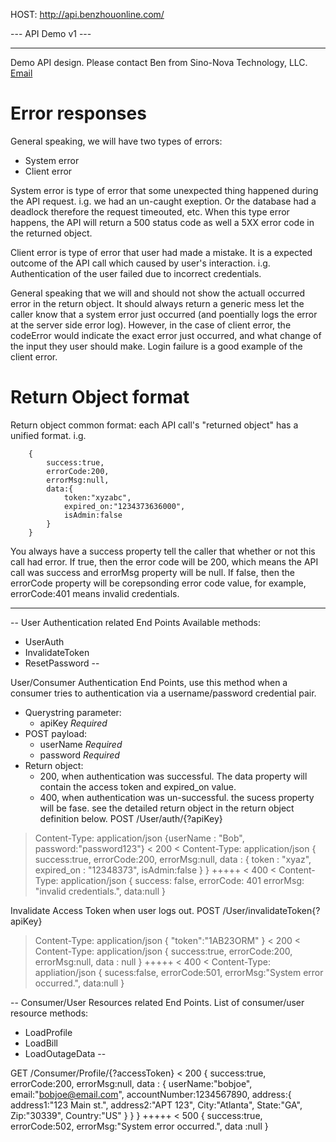 HOST: http://api.benzhouonline.com/

--- API Demo v1 ---

--- 
Demo API design. Please contact Ben from Sino-Nova Technology, LLC. [Email](mailto:amailtoaben@gmail.com)

Error responses
===
General speaking, we will have two types of errors:

- System error
- Client error

System error is type of error that some unexpected thing happened during the API request. i.g. we had an un-caught exeption.
Or the database had a deadlock therefore the request timeouted, etc. When this type error happens, the API will return a 500
status code as well a 5XX error code in the returned object.

Client error is type of error that user had made a mistake. It is a expected outcome of the API call which caused by user's interaction.
i.g. Authentication of the user failed due to incorrect credentials.

General speaking that we will and should not show the actuall occurred error in the return object. It should always return a generic
mess let the caller know that a system error just occurred (and poentially logs the error at the server side error log). However, in the 
case of client error, the codeError would indicate the exact error just occurred, and what change of the input they user should make.
Login failure is a good example of the client error.

Return Object format 
===

Return object common format: each API call's "returned object" has a unified format. i.g.

        {
            success:true,
            errorCode:200,
            errorMsg:null,
            data:{
                token:"xyzabc",
                expired_on:"1234373636000",
                isAdmin:false
            }
        }

You always have a success property tell the caller that whether or not this call had error. 
If true, then the error code will be 200, which means the API call was success and errorMsg property will be null. 
If false, then the errorCode property will be corepsonding error code value, for example, errorCode:401 means invalid credentials.

---

-- 
User Authentication related End Points
Available methods:

- UserAuth
- InvalidateToken
- ResetPassword
--


User/Consumer Authentication End Points, use this method when a consumer tries to authentication via a username/password credential pair.

- Querystring parameter:    
    - apiKey *Required*
- POST payload:
    - userName *Required*
    - password *Required*
- Return object: 
    - 200, when authentication was successful. The data property will contain the access token and expired_on value.
    - 400, when authentication was un-successful. the sucess property will be fase. see the detailed return object in the return object definition below.
POST /User/auth/{?apiKey}
> Content-Type: application/json
{userName : "Bob", password:"password123"}
< 200
< Content-Type: application/json
{ 
    success:true,
    errorCode:200,
    errorMsg:null,
    data : {
        token : "xyaz",
        expired_on : "12348373",
        isAdmin:false
    }
}
+++++
< 400
< Content-Type: application/json
{ 
    success: false,
    errorCode: 401
    errorMsg: "invalid credentials.",
    data:null
}

Invalidate Access Token when user logs out.
POST /User/invalidateToken{?apiKey}
> Content-Type: application/json
{ 
    "token":"1AB23ORM"
}
< 200
< Content-Type: application/json
{ 
    success:true,
    errorCode:200,
    errorMsg:null,
    data : null
}
+++++
< 400
< Content-Type: appliation/json
{
    sucess:false,
    errorCode:501,
    errorMsg:"System error occurred.",
    data:null
}


-- 
Consumer/User Resources related End Points.
List of consumer/user resource methods:

+ LoadProfile
+ LoadBill
+ LoadOutageData
--

GET /Consumer/Profile/{?accessToken}
< 200
{ 
    success:true,
    errorCode:200,
    errorMsg:null,
    data : {
        userName:"bobjoe",
        email:"bobjoe@email.com",
        accountNumber:1234567890,
        address:{
            address1:"123 Main st.",
            address2:"APT 123",
            City:"Atlanta",
            State:"GA",
            Zip:"30339",
            Country:"US"
        }
    }
}
+++++
< 500
{
    success:true,
    errorCode:502,
    errorMsg:"System error occurred.",
    data :null
}
